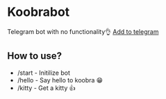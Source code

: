 # Koobrabot

Telegram bot with no functionality👌
[Add to telegram](https://t.me/koobrabot_bot)

## How to use?

- /start - Initilize bot
- /hello - Say hello to koobra 😁
- /kitty - Get a kitty 👍
